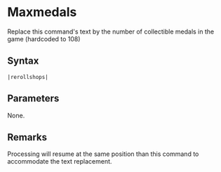 # Maxmedals

Replace this command's text by the number of collectible medals in the game (hardcoded to 108)

## Syntax

````
|rerollshops|
````

## Parameters

None.

## Remarks

Processing will resume at the same position than this command to accommodate the text replacement.

